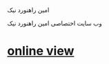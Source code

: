 امین راهنورد نیک 

وب سایت اختصاصی امین راهنورد نیک

<h1><a href="https://hadioryanipr.github.io/aminrahnavardnik/">online view</a></h1>
